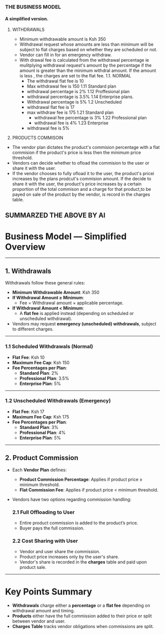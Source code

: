 ### THE BUSINESS MODEL
#### A simplified version.
1. WITHDRAWALS
    - Minimum withdrawable amount is Ksh 350
    - Withdrawal request whose amounts are less than minimum will be subject to flat charges
        based on whether they are scheduled or not. 
    - Vendor can fill in for an emergency withdraw.
    - With drawal fee is calculated from the withdrawal percentage ie mulitplying withdrawal request's amount by the percentage if the amount is greater than the minimum withdral amount. If the amount is less , the charges are set to the flat fee.
    1.1. NORMAL
       - The withdrawal flat fee is 10
       - Max withdrawal fee is 150
       1.11 Standard plan
        - withdrawal percentage is 2%
       1.12 Proffesional plan
        - withdrawal percentage is 3.5%
       1.14 Enterprise plans.
        - Withdrawal percentage is 5% 
    1.2 Unscheduled
        - withdrawal flat fee is 17
        - max withdraw fee is 175
        1.21 Standard plan
            - withdrawal fee percentage is 3%
        1.22 Professional plan
            - withdrawal fee is 4%
        1.23 Enterprise
         - withdrawal fee is 5%

2. PRODUCTS COMMISOIN
 - The vendor plan dictates the product's commision percentage with a flat commision if the 
    product's price is less then the minimum price threshold.
 - Vendors can decide whether to ofload the commision to the user or share it with the user.
 - If the vendor chooses to fully ofload it to the user, the product's pricei increases by
    the plans prodcut's commision amount. If the decide to share it with the user, the product's price increases by a certain proportion of the total commison and a charge for that product,to be payed on sale of the product by the vendor, is record in the charges table.

## **SUMMARZED THE ABOVE BY AI**

# Business Model — Simplified Overview

---

## 1. Withdrawals

Withdrawals follow these general rules:

- **Minimum Withdrawable Amount**: Ksh 350
- **If Withdrawal Amount ≥ Minimum**:
  - Fee = Withdrawal amount × applicable percentage.
- **If Withdrawal Amount < Minimum**:
  - A **flat fee** is applied instead (depending on scheduled or unscheduled withdrawal).
- Vendors may request **emergency (unscheduled) withdrawals**, subject to different charges.

---

### 1.1 Scheduled Withdrawals (Normal)

- **Flat Fee**: Ksh 10
- **Maximum Fee Cap**: Ksh 150
- **Fee Percentages per Plan**:
  - **Standard Plan**: 2%
  - **Professional Plan**: 3.5%
  - **Enterprise Plan**: 5%

---

### 1.2 Unscheduled Withdrawals (Emergency)

- **Flat Fee**: Ksh 17
- **Maximum Fee Cap**: Ksh 175
- **Fee Percentages per Plan**:
  - **Standard Plan**: 3%
  - **Professional Plan**: 4%
  - **Enterprise Plan**: 5%

---

## 2. Product Commission

- Each **Vendor Plan** defines:
  - **Product Commission Percentage**: Applies if product price ≥ minimum threshold.
  - **Flat Commission Fee**: Applies if product price < minimum threshold.
  
- Vendors have two options regarding commission handling:
  
  ### 2.1 Full Offloading to User
  - Entire product commission is added to the product’s price.
  - Buyer pays the full commission.

  ### 2.2 Cost Sharing with User
  - Vendor and user share the commission.
  - Product price increases only by the user's share.
  - Vendor's share is recorded in the **charges** table and paid upon product sale.

---

# Key Points Summary
- **Withdrawals** charge either a **percentage** or a **flat fee** depending on withdrawal amount and timing.
- **Products** either have the full commission added to their price or split between vendor and user.
- **Charges Table** tracks vendor obligations when commissions are split.


